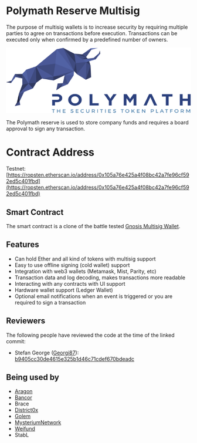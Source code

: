 # Polymath Reserve Multisig

The purpose of multisig wallets is to increase security by requiring multiple
parties to agree on transactions before execution. Transactions can be executed
only when confirmed by a predefined number of owners.

<img src="./Polymath.png"/>

The Polymath reserve is used to store company funds and requires a board
approval to sign any transaction.

# Contract Address

Testnet:
[https://ropsten.etherscan.io/address/0x105a76e425a4f08bc42a7fe96cf592ed5c401fbd](https://ropsten.etherscan.io/address/0x105a76e425a4f08bc42a7fe96cf592ed5c401fbd)

## Smart Contract

The smart contract is a clone of the battle tested
[Gnosis Multisig Wallet](https://github.com/gnosis/MultiSigWallet/blob/master/contracts/MultiSigWallet.sol).

## Features

* Can hold Ether and all kind of tokens with multisig support
* Easy to use offline signing (cold wallet) support
* Integration with web3 wallets (Metamask, Mist, Parity, etc)
* Transaction data and log decoding, makes transactions more readable
* Interacting with any contracts with UI support
* Hardware wallet support (Ledger Wallet)
* Optional email notifications when an event is triggered or you are required to
  sign a transaction

## Reviewers

The following people have reviewed the code at the time of the linked commit:

* Stefan George ([Georgi87](https://github.com/Georgi87)):
  [b9405cc30de4615e325b1d46c71cdef670bdeadc](https://github.com/ConsenSys/MultiSigWallet/tree/b9405cc30de4615e325b1d46c71cdef670bdeadc)

## Being used by

* [Aragon](https://aragon.one/)
* [Bancor](https://www.bancor.network/)
* Brace
* [District0x](https://district0x.io/)
* [Golem](https://golem.network/)
* [MysteriumNetwork](https://mysterium.network/)
* [Weifund](http://weifund.io/)
* StabL
